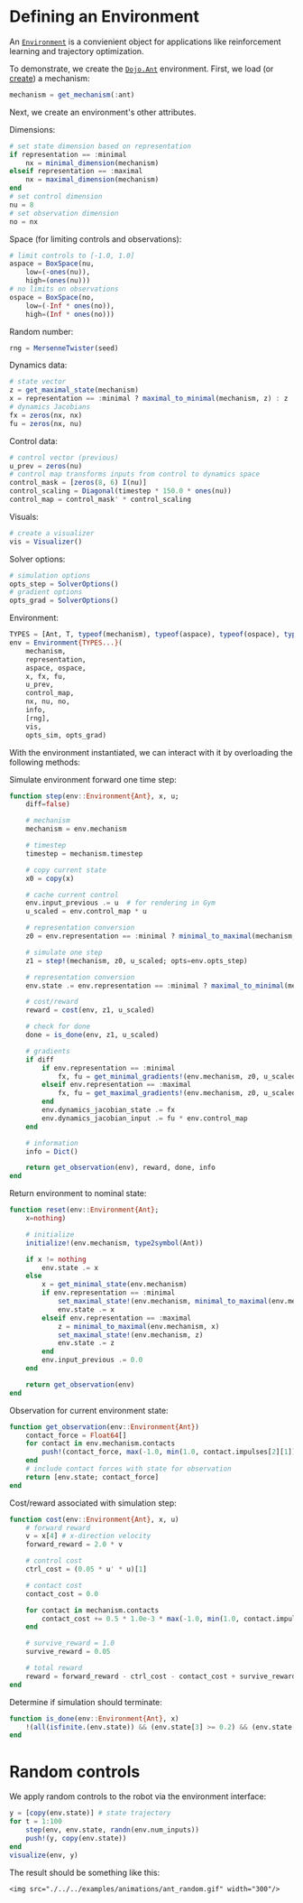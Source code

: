 # Defining an Environment

An [`Environment`](@ref) is a convienient object for applications like reinforcement learning and trajectory optimization. 

To demonstrate, we create the [`Dojo.Ant`](@ref) environment. First, we load (or [create](define_mechanism.md)) a mechanism:

```julia 
mechanism = get_mechanism(:ant) 
```

Next, we create an environment's other attributes.

Dimensions:
```julia
# set state dimension based on representation
if representation == :minimal
    nx = minimal_dimension(mechanism)
elseif representation == :maximal
    nx = maximal_dimension(mechanism)
end
# set control dimension
nu = 8
# set observation dimension
no = nx
```

Space (for limiting controls and observations):
```julia
# limit controls to [-1.0, 1.0]
aspace = BoxSpace(nu, 
    low=(-ones(nu)), 
    high=(ones(nu)))
# no limits on observations
ospace = BoxSpace(no, 
    low=(-Inf * ones(no)), 
    high=(Inf * ones(no)))
```

Random number:
```julia
rng = MersenneTwister(seed)
```

Dynamics data:
```julia
# state vector
z = get_maximal_state(mechanism)
x = representation == :minimal ? maximal_to_minimal(mechanism, z) : z
# dynamics Jacobians
fx = zeros(nx, nx)
fu = zeros(nx, nu)
```

Control data: 
```julia
# control vector (previous)
u_prev = zeros(nu)
# control map transforms inputs from control to dynamics space
control_mask = [zeros(8, 6) I(nu)]
control_scaling = Diagonal(timestep * 150.0 * ones(nu))
control_map = control_mask' * control_scaling
```

Visuals: 
```julia 
# create a visualizer
vis = Visualizer() 
```

Solver options: 
```julia
# simulation options 
opts_step = SolverOptions()
# gradient options
opts_grad = SolverOptions() 
```

Environment:
```julia
TYPES = [Ant, T, typeof(mechanism), typeof(aspace), typeof(ospace), typeof(info)]
env = Environment{TYPES...}(
    mechanism, 
    representation, 
    aspace, ospace,
    x, fx, fu,
    u_prev, 
    control_map,
    nx, nu, no,
    info,
    [rng], 
    vis,
    opts_sim, opts_grad)
```

With the environment instantiated, we can interact with it by overloading the following methods: 

Simulate environment forward one time step:
```julia
function step(env::Environment{Ant}, x, u; 
    diff=false)

    # mechanism
    mechanism = env.mechanism

    # timestep 
    timestep = mechanism.timestep

    # copy current state
    x0 = copy(x)

    # cache current control
    env.input_previous .= u  # for rendering in Gym
	u_scaled = env.control_map * u

    # representation conversion
    z0 = env.representation == :minimal ? minimal_to_maximal(mechanism, x0) : x0

    # simulate one step
    z1 = step!(mechanism, z0, u_scaled; opts=env.opts_step)

    # representation conversion
    env.state .= env.representation == :minimal ? maximal_to_minimal(mechanism, z1) : z1

    # cost/reward
    reward = cost(env, z1, u_scaled)

    # check for done
    done = is_done(env, z1, u_scaled)

    # gradients
    if diff
        if env.representation == :minimal
            fx, fu = get_minimal_gradients!(env.mechanism, z0, u_scaled, opts=env.opts_grad)
        elseif env.representation == :maximal
            fx, fu = get_maximal_gradients!(env.mechanism, z0, u_scaled, opts=env.opts_grad)
        end
        env.dynamics_jacobian_state .= fx
        env.dynamics_jacobian_input .= fu * env.control_map
    end

    # information
    info = Dict()

    return get_observation(env), reward, done, info
end
```

Return environment to nominal state:
```julia
function reset(env::Environment{Ant}; 
    x=nothing)

    # initialize
    initialize!(env.mechanism, type2symbol(Ant))

    if x != nothing
        env.state .= x
    else
        x = get_minimal_state(env.mechanism)
        if env.representation == :minimal
            set_maximal_state!(env.mechanism, minimal_to_maximal(env.mechanism, x))
            env.state .= x
        elseif env.representation == :maximal
            z = minimal_to_maximal(env.mechanism, x)
            set_maximal_state!(env.mechanism, z)
            env.state .= z
        end
        env.input_previous .= 0.0
    end

    return get_observation(env)
end
```

Observation for current environment state:
```julia
function get_observation(env::Environment{Ant})
    contact_force = Float64[]
    for contact in env.mechanism.contacts
        push!(contact_force, max(-1.0, min(1.0, contact.impulses[2][1])))
    end
    # include contact forces with state for observation
    return [env.state; contact_force]
end
```

Cost/reward associated with simulation step:
```julia 
function cost(env::Environment{Ant}, x, u)
    # forward reward
    v = x[4] # x-direction velocity
    forward_reward = 2.0 * v

    # control cost
	ctrl_cost = (0.05 * u' * u)[1]

    # contact cost
    contact_cost = 0.0

    for contact in mechanism.contacts
        contact_cost += 0.5 * 1.0e-3 * max(-1.0, min(1.0, contact.impulses[2][1]))^2.0
    end

	# survive_reward = 1.0
    survive_reward = 0.05

    # total reward
    reward = forward_reward - ctrl_cost - contact_cost + survive_reward
end
```

Determine if simulation should terminate:
```julia 
function is_done(env::Environment{Ant}, x) 
    !(all(isfinite.(env.state)) && (env.state[3] >= 0.2) && (env.state[3] <= 1.0))
end
```

# Random controls

We apply random controls to the robot via the environment interface:
```julia
y = [copy(env.state)] # state trajectory
for t = 1:100
    step(env, env.state, randn(env.num_inputs))
    push!(y, copy(env.state)) 
end
visualize(env, y)
```

The result should be something like this:
```@raw html
<img src="./../../examples/animations/ant_random.gif" width="300"/>
```
